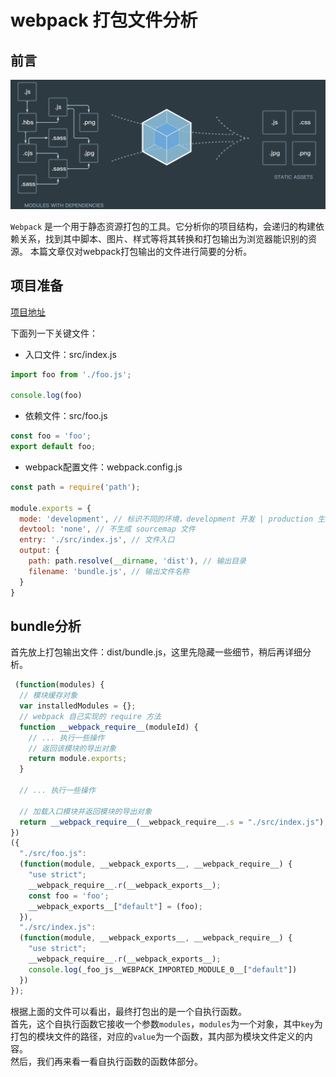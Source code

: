 # webpack 打包文件分析

## 前言
![webpack](https://github.com/zhangyanling77/learn-webpack/blob/master/webpack.png)

`Webpack` 是一个用于静态资源打包的工具。它分析你的项目结构，会递归的构建依赖关系，找到其中脚本、图片、样式等将其转换和打包输出为浏览器能识别的资源。
本篇文章仅对webpack打包输出的文件进行简要的分析。

## 项目准备
[项目地址](https://github.com/zhangyanling77/learn-webpack)

下面列一下关键文件：

- 入口文件：src/index.js
```javascript
import foo from './foo.js';

console.log(foo)
```
- 依赖文件：src/foo.js
```javascript
const foo = 'foo';
export default foo;
```
- webpack配置文件：webpack.config.js
```javascript
const path = require('path');

module.exports = {
  mode: 'development', // 标识不同的环境，development 开发 | production 生产
  devtool: 'none', // 不生成 sourcemap 文件
  entry: './src/index.js', // 文件入口
  output: {
    path: path.resolve(__dirname, 'dist'), // 输出目录
    filename: 'bundle.js', // 输出文件名称
  }
}
```
## bundle分析
首先放上打包输出文件：dist/bundle.js，这里先隐藏一些细节，稍后再详细分析。

```javascript
 (function(modules) {
  // 模块缓存对象
  var installedModules = {};
  // webpack 自己实现的 require 方法
  function __webpack_require__(moduleId) {
    // ... 执行一些操作
    // 返回该模块的导出对象
    return module.exports;
  }

  // ... 执行一些操作

  // 加载入口模块并返回模块的导出对象
  return __webpack_require__(__webpack_require__.s = "./src/index.js");
})
({
  "./src/foo.js":
  (function(module, __webpack_exports__, __webpack_require__) {
    "use strict";
    __webpack_require__.r(__webpack_exports__);
    const foo = 'foo';
    __webpack_exports__["default"] = (foo);
  }),
  "./src/index.js":
  (function(module, __webpack_exports__, __webpack_require__) {
    "use strict";
    __webpack_require__.r(__webpack_exports__);
    console.log(_foo_js__WEBPACK_IMPORTED_MODULE_0__["default"])
  })
});
```

根据上面的文件可以看出，最终打包出的是一个自执行函数。<br>
首先，这个自执行函数它接收一个参数`modules`，`modules`为一个对象，其中`key`为打包的模块文件的路径，对应的`value`为一个函数，其内部为模块文件定义的内容。<br>
然后，我们再来看一看自执行函数的函数体部分。<br>
